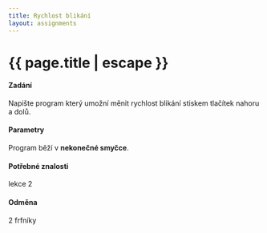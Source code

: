 ```yaml
---
title: Rychlost blikání
layout: assignments
---
```


# {{ page.title | escape }}

#### Zadání

Napište program který umožní měnit rychlost blikání stiskem tlačítek nahoru a dolů.

#### Parametry

Program běží v **nekonečné smyčce**.

#### Potřebné znalosti

lekce 2

#### Odměna
2 frfníky